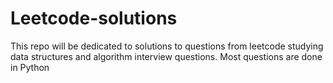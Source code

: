 # Leetcode-solutions
This repo will be dedicated to solutions to questions from leetcode studying data structures and algorithm interview questions. Most questions are done in Python
